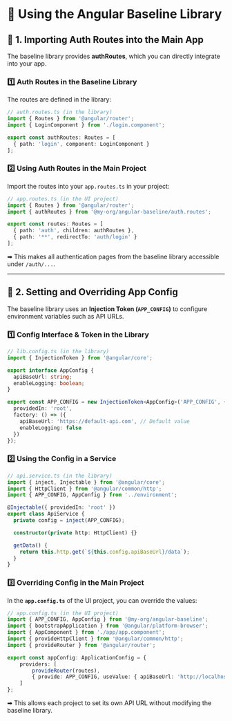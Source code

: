 # 📘 Using the Angular Baseline Library


## 📌 1. Importing Auth Routes into the Main App

The baseline library provides **authRoutes**, which you can directly integrate into your app.

### **1️⃣ Auth Routes in the Baseline Library**
The routes are defined in the library:

```typescript
// auth.routes.ts (in the library)
import { Routes } from '@angular/router';
import { LoginComponent } from './login.component';

export const authRoutes: Routes = [
  { path: 'login', component: LoginComponent }
];
```

### **2️⃣ Using Auth Routes in the Main Project**
Import the routes into your `app.routes.ts` in your project:

```typescript
// app.routes.ts (in the UI project)
import { Routes } from '@angular/router';
import { authRoutes } from '@my-org/angular-baseline/auth.routes';

export const routes: Routes = [
  { path: 'auth', children: authRoutes },
  { path: '**', redirectTo: 'auth/login' }
];
```

➡ This makes all authentication pages from the baseline library accessible under `/auth/...`.

---

## 📌 2. Setting and Overriding App Config
The baseline library uses an **Injection Token (`APP_CONFIG`)** to configure environment variables such as API URLs.

### **1️⃣ Config Interface & Token in the Library**

```typescript
// lib.config.ts (in the library)
import { InjectionToken } from '@angular/core';

export interface AppConfig {
  apiBaseUrl: string;
  enableLogging: boolean;
}

export const APP_CONFIG = new InjectionToken<AppConfig>('APP_CONFIG', {
  providedIn: 'root',
  factory: () => ({
    apiBaseUrl: 'https://default-api.com', // Default value
    enableLogging: false
  })
});
```

### **2️⃣ Using the Config in a Service**

```typescript
// api.service.ts (in the library)
import { inject, Injectable } from '@angular/core';
import { HttpClient } from '@angular/common/http';
import { APP_CONFIG, AppConfig } from '../environment';

@Injectable({ providedIn: 'root' })
export class ApiService {
  private config = inject(APP_CONFIG);

  constructor(private http: HttpClient) {}

  getData() {
    return this.http.get(`${this.config.apiBaseUrl}/data`);
  }
}
```

### **3️⃣ Overriding Config in the Main Project**

In the **`app.config.ts`** of the UI project, you can override the values:

```typescript
// app.config.ts (in the UI project)
import { APP_CONFIG, AppConfig } from '@my-org/angular-baseline';
import { bootstrapApplication } from '@angular/platform-browser';
import { AppComponent } from './app/app.component';
import { provideHttpClient } from '@angular/common/http';
import { provideRouter } from '@angular/router';

export const appConfig: ApplicationConfig = {
    providers: [
        provideRouter(routes),
        { provide: APP_CONFIG, useValue: { apiBaseUrl: 'http://localhost:8000', enableLogging: true }}
    ]
};
```

➡ This allows each project to set its own API URL without modifying the baseline library.
